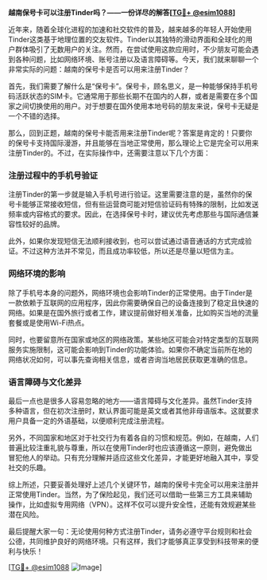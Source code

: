**越南保号卡可以注册Tinder吗？——一份详尽的解答[[TG💪+ @esim1088](https://t.me/s/esim1088)]**

近年来，随着全球化进程的加速和社交软件的普及，越来越多的年轻人开始使用Tinder这类基于地理位置的交友软件。Tinder以其独特的滑动界面和全球化的用户群体吸引了无数用户的关注。然而，在尝试使用这款应用时，不少朋友可能会遇到各种问题，比如网络环境、账号注册以及语言障碍等。今天，我们就来聊聊一个非常实际的问题：越南的保号卡是否可以用来注册Tinder？

首先，我们需要了解什么是“保号卡”。保号卡，顾名思义，是一种能够保持手机号码活跃状态的SIM卡。它通常用于那些长期不在国内的人群，或者是需要在多个国家之间切换使用的用户。对于想要在国外使用本地号码的朋友来说，保号卡无疑是一个不错的选择。

那么，回到正题，越南的保号卡能否用来注册Tinder呢？答案是肯定的！只要你的保号卡支持国际漫游，并且能够在当地正常使用，那么理论上它是完全可以用来注册Tinder的。不过，在实际操作中，还需要注意以下几个方面：

### 注册过程中的手机号验证

注册Tinder的第一步就是输入手机号进行验证。这里需要注意的是，虽然你的保号卡能够正常接收短信，但有些运营商可能对短信验证码有特殊的限制，比如发送频率或内容格式的要求。因此，在选择保号卡时，建议优先考虑那些与国际通信兼容性较好的品牌。

此外，如果你发现短信无法顺利接收到，也可以尝试通过语音通话的方式完成验证。不过这种方法并不常见，而且成功率较低，所以还是尽量以短信为主。

### 网络环境的影响

除了手机号本身的问题外，网络环境也会影响Tinder的正常使用。由于Tinder是一款依赖于互联网的应用程序，因此你需要确保自己的设备连接到了稳定且快速的网络。如果是在国外旅行或者工作，建议提前做好相关准备，比如购买当地的流量套餐或是使用Wi-Fi热点。

同时，也要留意所在国家或地区的网络政策。某些地区可能会对特定类型的互联网服务实施限制，这可能会影响到Tinder的功能体验。如果你不确定当前所在地的网络状况如何，可以事先查询相关信息，或者咨询当地居民获取更准确的信息。

### 语言障碍与文化差异

最后一点也是很多人容易忽略的地方——语言障碍与文化差异。虽然Tinder支持多种语言，但在初次注册时，默认界面可能是英文或者其他非母语版本。这就要求用户具备一定的外语基础，以便顺利完成注册流程。

另外，不同国家和地区对于社交行为有着各自的习惯和规范。例如，在越南，人们普遍比较注重礼貌与尊重，所以在使用Tinder时也应该遵循这一原则，避免做出冒犯他人的举动。只有充分理解并适应这些文化差异，才能更好地融入其中，享受社交的乐趣。

综上所述，只要妥善处理好上述几个关键环节，越南的保号卡完全可以用来注册并正常使用Tinder。当然，为了保险起见，我们还可以借助一些第三方工具来辅助操作，比如虚拟专用网络（VPN）。这样不仅可以提升安全性，还能有效规避某些潜在风险。

最后提醒大家一句：无论使用何种方式注册Tinder，请务必遵守平台规则和社会公德，共同维护良好的网络环境。只有这样，我们才能够真正享受到科技带来的便利与快乐！

[[TG💪+ @esim1088](https://t.me/s/esim1088) ![Image](https://i.postimg.cc/4NQfJmqS/Snipaste-2025-05-13-00-14-12.png)]
